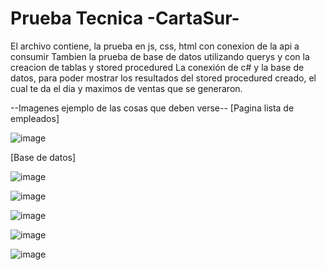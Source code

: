 # Prueba Tecnica -CartaSur-
El archivo contiene, la prueba en js, css, html con conexion de la api a consumir 
Tambien la prueba de base de datos utilizando querys y con la creacion de tablas y stored procedured
La conexión de c# y la base de datos, para poder mostrar los resultados del stored procedured creado, el cual te da el dia y maximos de ventas que se generaron.  



--Imagenes ejemplo de las cosas que deben verse-- 
[Pagina lista de empleados]

![image](https://github.com/MateoMarquezz/pruebaTecnicaCartaSur/assets/99215992/bdd48231-d41b-4db8-aae4-3b9c0e9f66b6)

[Base de datos]

![image](https://github.com/MateoMarquezz/pruebaTecnicaCartaSur/assets/99215992/5f27375a-20ca-4382-b253-fa2f5c442660)

![image](https://github.com/MateoMarquezz/pruebaTecnicaCartaSur/assets/99215992/09f7b65f-7540-4587-a642-70313ed9b2c2)

![image](https://github.com/MateoMarquezz/pruebaTecnicaCartaSur/assets/99215992/21224cae-4715-4500-b12d-1c51eec42f76)

![image](https://github.com/MateoMarquezz/pruebaTecnicaCartaSur/assets/99215992/b9d974c4-d577-4b83-9c9e-61c15b6a8d68)

![image](https://github.com/MateoMarquezz/pruebaTecnicaCartaSur/assets/99215992/2e86cc9d-1e65-4c0d-b920-7a213856efb1)

